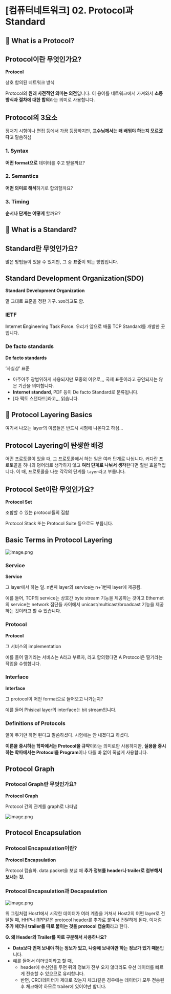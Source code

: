 # [컴퓨터네트워크] 02. Protocol과 Standard

<aside>

# 💖 What is a Protocol?

</aside>

## Protocol이란 무엇인가요?

<aside>

**Protocol**

상호 합의된 네트워크 방식

</aside>

Protocol의 **원래 사전적인 의미는 의전**입니다. 이 용어를 네트워크에서 가져와서 **소통 방식과 절차에 대한 합의**라는 의미로 사용합니다.

## Protocol의 3요소

<aside>

정처기 시험이나 면접 등에서 가끔 등장하지만, **교수님께서는 왜 배워야 하는지 모르겠다**고 말씀하심

</aside>

<aside>

### 1. Syntax

**어떤 format으로** 데이터를 주고 받을까요?

### 2. Semantics

**어떤 의미로 해석**하기로 합의할까요?

### 3. Timing

**순서나 단계는 어떻게** 할까요?

</aside>

<aside>

# 💖 What is a Standard?

</aside>

## Standard란 무엇인가요?

많은 방법들이 있을 수 있지만, 그 중 **표준**이 되는 방법입니다.

## Standard Development Organization(SDO)

<aside>

**Standard Development Organization**

말 그대로 표준을 정한 기구. `SDO`라고도 함.

</aside>

### IETF

**I**nternet **E**ngineering **T**ask **F**orce. 우리가 앞으로 배울 TCP Standard를 개발한 곳입니다.

### De facto standards

<aside>

**De facto standards**

‘사실상’ 표준

</aside>

- 아주아주 광범위하게 사용되지만 모종의 이유로,,, 국제 표준이라고 공인되지는 않은 기관을 의미합니다.
- **Internet standard**, PDF 등이 De facto Standard로 분류됩니다.
- [다 팩토 스탠다드]라고,,, 읽습니다.

<aside>

# 💖 Protocol Layering Basics

</aside>

<aside>

여기서 나오는 layer의 이름들은 반드시 시험에 나온다고 하심…

</aside>

## Protocol Layering이 탄생한 배경

어떤 프로토콜이 있을 때, 그 프로토콜에서 하는 일은 여러 단계로 나뉩니다. 커다란 프로토콜을 하나의 덩어리로 생각하지 않고 **여러 단계로 나눠서 생각**한다면 훨씬 효율적입니다. 이 때, 프로토콜을 나눈 각각의 단계를 `layer`라고 부릅니다.

## Protocol Set이란 무엇인가요?

<aside>

**Protocol Set**

조합할 수 있는 protocol들의 집합

</aside>

Protocol Stack 또는 Protocol Suite 등으로도 부릅니다.

## Basic Terms in Protocol Layering

![image.png](%5B%E1%84%8F%E1%85%A5%E1%86%B7%E1%84%91%E1%85%B2%E1%84%90%E1%85%A5%E1%84%82%E1%85%A6%E1%84%90%E1%85%B3%E1%84%8B%E1%85%AF%E1%84%8F%E1%85%B3%5D%2002%20Protocol%E1%84%80%E1%85%AA%20Standard%201843f66f522580ee8d5bc629a23099c3/image.png)

### Service

<aside>

**Service**

그 layer에서 하는 일. n번째 layer의 service는 n+1번째 layer에 제공됨.

</aside>

예를 들어, TCP의 service는 상호간 byte stream 기능을 제공하는 것이고 Ethernet의 service는 network 집단들 사이에서 unicast/multicast/broadcast 기능을 제공하는 것이라고 할 수 있습니다.

### Protocol

<aside>

**Protocol**

그 서비스의 implementation

</aside>

예를 들어 딸기라는 서비스는 A라고 부르자, 라고 합의했다면 A Protocol은 딸기라는 작업을 수행합니다.

### Interface

<aside>

**Interface**

그 protocol이 어떤 format으로 들어오고 나가는지?

</aside>

예를 들어 Phisical layer의 interface는 bit stream입니다.

### Definitions of Protocols

<aside>

알아 두기만 하면 된다고 말씀하셨다. 시험에는 안 내겠다고 하셨다.

</aside>

**이론을 중시하는 학파에서는 Protocol을 규약**이라는 의미로만 사용하지만, **실용을 중시하는 학파에서는 Protocol을 Program**이나 다를 바 없이 폭넓게 사용합니다.

## Protocol Graph

### Protocol Graph란 무엇인가요?

<aside>

**Protocol Graph**

Protocol 간의 관계를 graph로 나타냄

</aside>

![image.png](%5B%E1%84%8F%E1%85%A5%E1%86%B7%E1%84%91%E1%85%B2%E1%84%90%E1%85%A5%E1%84%82%E1%85%A6%E1%84%90%E1%85%B3%E1%84%8B%E1%85%AF%E1%84%8F%E1%85%B3%5D%2002%20Protocol%E1%84%80%E1%85%AA%20Standard%201843f66f522580ee8d5bc629a23099c3/image%201.png)

## Protocol Encapsulation

### Protocol Encapsulation이란?

<aside>

**Protocol Encapsulation**

Protocol 캡슐화. data packet을 보낼 때 **추가 정보를 header나 trailer로 첨부해서 보내는 것.**

</aside>

### Protocol Encapsulation과 Decapsulation

![image.png](%5B%E1%84%8F%E1%85%A5%E1%86%B7%E1%84%91%E1%85%B2%E1%84%90%E1%85%A5%E1%84%82%E1%85%A6%E1%84%90%E1%85%B3%E1%84%8B%E1%85%AF%E1%84%8F%E1%85%B3%5D%2002%20Protocol%E1%84%80%E1%85%AA%20Standard%201843f66f522580ee8d5bc629a23099c3/image%202.png)

위 그림처럼 Host1에서 시작한 데이터가 여러 계층을 거쳐서 Host2의 어떤 layer로 전달될 때, HHP나 RPP같은 protocol header를 추가로 붙여서 전달하게 된다. 이처럼 **추가 헤더나 trailer를 따로 붙이는 것을 protocol 캡슐화**라고 한다. 

<aside>

**Q. 왜 Header와 Trailer를 따로 구분해서 사용하나요?**

- **Data보다 먼저 보내야 하는 정보가 있고, 나중에 보내야만 하는 정보가 있기 때문**입니다.
- 예를 들어서 이더넷이라고 할 때,
    - header에 수신인을 두면 뒤의 정보가 전부 오지 않더라도 우선 데이터를 빠르게 전송할 수 있으므로 유리합니다.
    - 반면, CRC(데이터가 제대로 갔는지 체크)같은 경우에는 데이터가 모두 전송된 후 체크해야 하므로 trailer에 있어야만 합니다.
</aside>